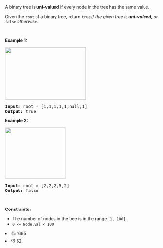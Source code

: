 <p>A binary tree is <strong>uni-valued</strong> if every node in the tree has the same value.</p>

<p>Given the <code>root</code> of a binary tree, return <code>true</code><em> if the given tree is <strong>uni-valued</strong>, or </em><code>false</code><em> otherwise.</em></p>

<p>&nbsp;</p> 
<p><strong class="example">Example 1:</strong></p> 
<img alt="" src="https://assets.leetcode.com/uploads/2018/12/28/unival_bst_1.png" style="width: 265px; height: 172px;" /> 
<pre>
<strong>Input:</strong> root = [1,1,1,1,1,null,1]
<strong>Output:</strong> true
</pre>

<p><strong class="example">Example 2:</strong></p> 
<img alt="" src="https://assets.leetcode.com/uploads/2018/12/28/unival_bst_2.png" style="width: 198px; height: 169px;" /> 
<pre>
<strong>Input:</strong> root = [2,2,2,5,2]
<strong>Output:</strong> false
</pre>

<p>&nbsp;</p> 
<p><strong>Constraints:</strong></p>

<ul> 
 <li>The number of nodes in the tree is in the range <code>[1, 100]</code>.</li> 
 <li><code>0 &lt;= Node.val &lt; 100</code></li> 
</ul>

<div><li>👍 1695</li><li>👎 62</li></div>